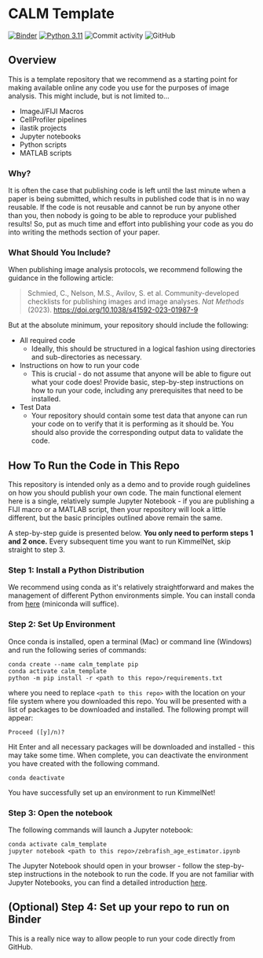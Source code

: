 # CALM Template

[![Binder](https://mybinder.org/badge_logo.svg)](https://mybinder.org/v2/gh/FrancisCrickInstitute/CALM_Template/HEAD?labpath=blob%2Fmain%2Fsegment_image.ipynb)
[![Python 3.11](https://img.shields.io/badge/python-3.11-blue.svg)](https://www.python.org/downloads/release/python-3115/)
![Commit activity](https://img.shields.io/github/commit-activity/y/FrancisCrickInstitute/CALM_Template?style=plastic)
![GitHub](https://img.shields.io/github/license/FrancisCrickInstitute/CALM_Template?color=green&style=plastic)

## Overview

This is a template repository that we recommend as a starting point for making available online any code you use for the purposes of image analysis. This might include, but is not limited to...
* ImageJ/FIJI Macros
* CellProfiler pipelines
* ilastik projects
* Jupyter notebooks
* Python scripts
* MATLAB scripts

### Why?

It is often the case that publishing code is left until the last minute when a paper is being submitted, which results in published code that is in no way reusable. If the code is not reusable and cannot be run by anyone other than you, then nobody is going to be able to reproduce your published results! So, put as much time and effort into publishing your code as you do into writing the methods section of your paper.

### What Should You Include?

When publishing image analysis protocols, we recommend following the guidance in the following article:

> Schmied, C., Nelson, M.S., Avilov, S. et al. Community-developed checklists for publishing images and image analyses. _Nat Methods_ (2023). https://doi.org/10.1038/s41592-023-01987-9

But at the absolute minimum, your repository should include the following:
* All required code
  * Ideally, this should be structured in a logical fashion using directories and sub-directories as necessary.
* Instructions on how to run your code
  * This is crucial - do not assume that anyone will be able to figure out what your code does! Provide basic, step-by-step instructions on how to run your code, including any prerequisites that need to be installed.
* Test Data
  * Your repository should contain some test data that anyone can run your code on to verify that it is performing as it should be. You should also provide the corresponding output data to validate the code.

## How To Run the Code in This Repo

This repository is intended only as a demo and to provide rough guidelines on how you should publish your own code. The main functional element here is a single, relatively sumple Jupyter Notebook - if you are publishing a FIJI macro or a MATLAB script, then your repository will look a little different, but the basic principles outlined above remain the same.

A step-by-step guide is presented below. **You only need to perform steps 1 and 2 once.** Every subsequent time you want to run KimmelNet, skip straight to step 3.

### Step 1: Install a Python Distribution

We recommend using conda as it's relatively straightforward and makes the management of different Python environments simple. You can install conda from [here](https://conda.io/projects/conda/en/latest/user-guide/install/index.html#regular-installation) (miniconda will suffice).

### Step 2: Set Up Environment

Once conda is installed, open a terminal (Mac) or command line (Windows) and run the following series of commands:

```
conda create --name calm_template pip
conda activate calm_template
python -m pip install -r <path to this repo>/requirements.txt
```
where you need to replace `<path to this repo>` with the location on your file system where you downloaded this repo. You will be presented with a list of packages to be downloaded and installed. The following prompt will appear:
```
Proceed ([y]/n)?
```
Hit Enter and all necessary packages will be downloaded and installed - this may take some time. When complete, you can deactivate the environment you have created with the following command.

```
conda deactivate
```
You have successfully set up an environment to run KimmelNet!

### Step 3: Open the notebook

The following commands will launch a Jupyter notebook:
```
conda activate calm_template
jupyter notebook <path to this repo>/zebrafish_age_estimator.ipynb
```

The Jupyter Notebook should open in your browser - follow the step-by-step instructions in the notebook to run the code. If you are not familiar with Jupyter Notebooks, you can find a detailed introduction [here](https://jupyter-notebook.readthedocs.io/en/latest/notebook.html#introduction).

## (Optional) Step 4: Set up your repo to run on Binder

This is a really nice way to allow people to run your code directly from GitHub.
